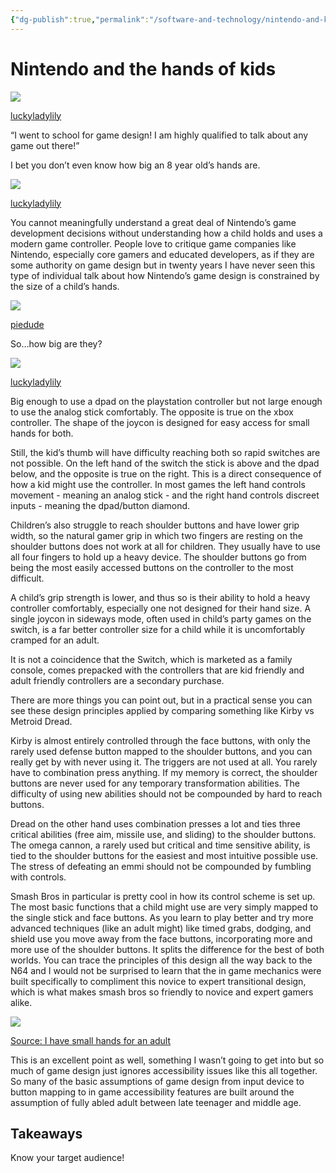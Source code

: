 ```yaml
---
{"dg-publish":true,"permalink":"/software-and-technology/nintendo-and-kids-hands/","tags":["game-design","misc","software"],"noteIcon":1}
---
```



# Nintendo and the hands of kids

[![](https://64.media.tumblr.com/ed2b859ada34ed4255b1964c9f3cd740/27d5a6e8359da885-40/s64x64u_c1/2957803b8ba9ef98eb1712f367292cfdf3f4975b.pnj)](https://tmblr.co/M_7eL7MVkHEBDAYq7hszb1w)

[luckyladylily](https://luckyladylily.tumblr.com/post/684616555567398912)

“I went to school for game design! I am highly qualified to talk about any game out there!”  

I bet you don’t even know how big an 8 year old’s hands are.  

[![](https://64.media.tumblr.com/ed2b859ada34ed4255b1964c9f3cd740/27d5a6e8359da885-40/s64x64u_c1/2957803b8ba9ef98eb1712f367292cfdf3f4975b.pnj)](https://tmblr.co/M_7eL7MVkHEBDAYq7hszb1w)

[luckyladylily](https://luckyladylily.tumblr.com/post/684617274388267008)

You cannot meaningfully understand a great deal of Nintendo’s game development decisions without understanding how a child holds and uses a modern game controller. People love to critique game companies like Nintendo, especially core gamers and educated developers, as if they are some authority on game design but in twenty years I have never seen this type of individual talk about how Nintendo’s game design is constrained by the size of a child’s hands.

[![](https://64.media.tumblr.com/avatar_7d175789a829_64.pnj)](https://tmblr.co/MZeSV75BRyiMIl6wrtLzWaQ)

[piedude](https://piedude.tumblr.com/post/684617330027806720)

So…how big are they?

[![](https://64.media.tumblr.com/ed2b859ada34ed4255b1964c9f3cd740/27d5a6e8359da885-40/s64x64u_c1/2957803b8ba9ef98eb1712f367292cfdf3f4975b.pnj)](https://tmblr.co/M_7eL7MVkHEBDAYq7hszb1w)

[luckyladylily](https://luckyladylily.tumblr.com/post/684619944114143233)

Big enough to use a dpad on the playstation controller but not large enough to use the analog stick comfortably. The opposite is true on the xbox controller. The shape of the joycon is designed for easy access for small hands for both.  

Still, the kid’s thumb will have difficulty reaching both so rapid switches are not possible. On the left hand of the switch the stick is above and the dpad below, and the opposite is true on the right. This is a direct consequence of how a kid might use the controller. In most games the left hand controls movement - meaning an analog stick - and the right hand controls discreet inputs - meaning the dpad/button diamond.  

Children’s also struggle to reach shoulder buttons and have lower grip width, so the natural gamer grip in which two fingers are resting on the shoulder buttons does not work at all for children. They usually have to use all four fingers to hold up a heavy device. The shoulder buttons go from being the most easily accessed buttons on the controller to the most difficult.  

A child’s grip strength is lower, and thus so is their ability to hold a heavy controller comfortably, especially one not designed for their hand size. A single joycon in sideways mode, often used in child’s party games on the switch, is a far better controller size for a child while it is uncomfortably cramped for an adult.

It is not a coincidence that the Switch, which is marketed as a family console, comes prepacked with the controllers that are kid friendly and adult friendly controllers are a secondary purchase.  

There are more things you can point out, but in a practical sense you can see these design principles applied by comparing something like Kirby vs Metroid Dread.  

Kirby is almost entirely controlled through the face buttons, with only the rarely used defense button mapped to the shoulder buttons, and you can really get by with never using it. The triggers are not used at all. You rarely have to combination press anything. If my memory is correct, the shoulder buttons are never used for any temporary transformation abilities. The difficulty of using new abilities should not be compounded by hard to reach buttons.  

Dread on the other hand uses combination presses a lot and ties three critical abilities (free aim, missile use, and sliding) to the shoulder buttons. The omega cannon, a rarely used but critical and time sensitive ability, is tied to the shoulder buttons for the easiest and most intuitive possible use. The stress of defeating an emmi should not be compounded by fumbling with controls.

Smash Bros in particular is pretty cool in how its control scheme is set up. The most basic functions that a child might use are very simply mapped to the single stick and face buttons. As you learn to play better and try more advanced techniques (like an adult might) like timed grabs, dodging, and shield use you move away from the face buttons, incorporating more and more use of the shoulder buttons. It splits the difference for the best of both worlds. You can trace the principles of this design all the way back to the N64 and I would not be surprised to learn that the in game mechanics were built specifically to compliment this novice to expert transitional design, which is what makes smash bros so friendly to novice and expert gamers alike.  

[![](https://64.media.tumblr.com/ed2b859ada34ed4255b1964c9f3cd740/27d5a6e8359da885-40/s64x64u_c1/2957803b8ba9ef98eb1712f367292cfdf3f4975b.pnj)](https://tmblr.co/M_7eL7MVkHEBDAYq7hszb1w)

[Source: I have small hands for an adult](https://luckyladylily.tumblr.com/post/684620915664896000)


This is an excellent point as well, something I wasn’t going to get into but so much of game design just ignores accessibility issues like this all together. So many of the basic assumptions of game design from input device to button mapping to in game accessibility features are built around the assumption of fully abled adult between late teenager and middle age.

## Takeaways

Know your target audience!